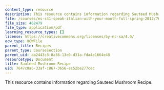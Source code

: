```yaml
---
content_type: resource
description: This resource contains information regarding Sauteed Mushroom Recipe.
file: /courses/es-s41-speak-italian-with-your-mouth-full-spring-2012/7647c0a633afc8673656ec52be277cec_MITES_S41S12_recipe_13c.pdf
file_size: 462479
file_type: application/pdf
learning_resource_types: []
license: https://creativecommons.org/licenses/by-nc-sa/4.0/
ocw_type: OCWFile
parent_title: Recipes
parent_type: CourseSection
parent_uid: aa2443c8-8a36-13c0-d31a-fda4e1664e48
resourcetype: Document
title: Sauteed Mushroom Recipe
uid: 7647c0a6-33af-c867-3656-ec52be277cec
---
```

This resource contains information regarding Sauteed Mushroom Recipe.